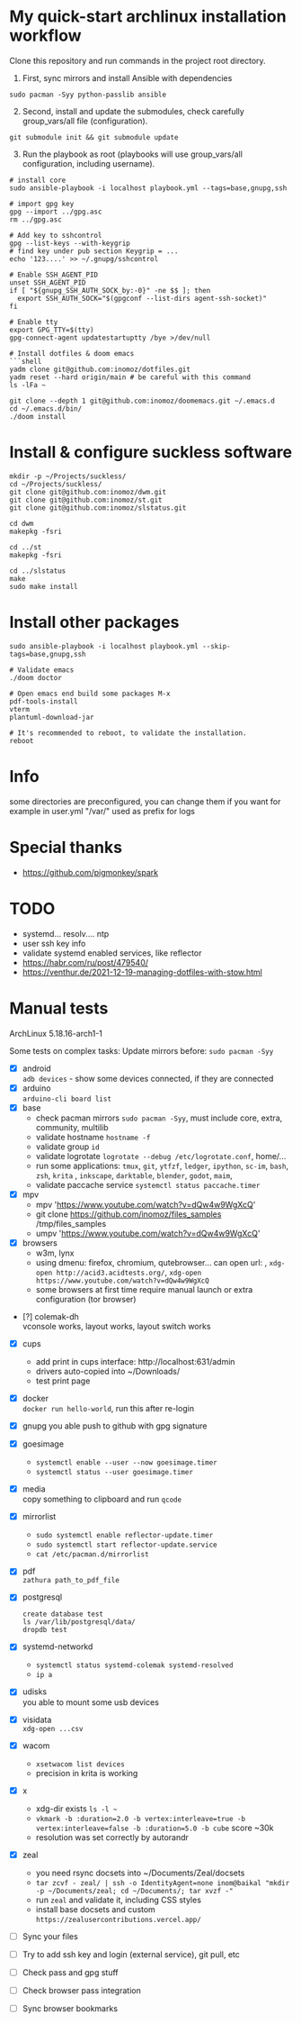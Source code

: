 # My quick-start archlinux installation workflow

Clone this repository and run commands in the project root directory.

1. First, sync mirrors and install Ansible with dependencies

```shell
sudo pacman -Syy python-passlib ansible
```

2. Second, install and update the submodules, check carefully group_vars/all file (configuration).

```shell
git submodule init && git submodule update
```

3. Run the playbook as root (playbooks will use group_vars/all configuration, including username).

```shell
# install core
sudo ansible-playbook -i localhost playbook.yml --tags=base,gnupg,ssh

# import gpg key
gpg --import ../gpg.asc
rm ../gpg.asc

# Add key to sshcontrol
gpg --list-keys --with-keygrip
# find key under pub section Keygrip = ...
echo '123....' >> ~/.gnupg/sshcontrol

# Enable SSH_AGENT_PID
unset SSH_AGENT_PID
if [ "${gnupg_SSH_AUTH_SOCK_by:-0}" -ne $$ ]; then
  export SSH_AUTH_SOCK="$(gpgconf --list-dirs agent-ssh-socket)"
fi

# Enable tty
export GPG_TTY=$(tty)
gpg-connect-agent updatestartuptty /bye >/dev/null

# Install dotfiles & doom emacs
```shell
yadm clone git@github.com:inomoz/dotfiles.git
yadm reset --hard origin/main # be careful with this command
ls -lFa ~

git clone --depth 1 git@github.com:inomoz/doomemacs.git ~/.emacs.d
cd ~/.emacs.d/bin/
./doom install
```

# Install & configure suckless software
```shell
mkdir -p ~/Projects/suckless/
cd ~/Projects/suckless/
git clone git@github.com:inomoz/dwm.git
git clone git@github.com:inomoz/st.git
git clone git@github.com:inomoz/slstatus.git

cd dwm
makepkg -fsri

cd ../st
makepkg -fsri

cd ../slstatus
make
sudo make install
```

# Install other packages
```shell
sudo ansible-playbook -i localhost playbook.yml --skip-tags=base,gnupg,ssh

# Validate emacs
./doom doctor

# Open emacs end build some packages M-x
pdf-tools-install
vterm
plantuml-download-jar

# It's recommended to reboot, to validate the installation.
reboot
```

# Info

some directories are preconfigured, you can change them if you want
for example in user.yml "/var/" used as prefix for logs

# Special thanks

- https://github.com/pigmonkey/spark

# TODO
- systemd... resolv.... ntp
- user ssh key info
- validate systemd enabled services, like reflector
- https://habr.com/ru/post/479540/
- https://venthur.de/2021-12-19-managing-dotfiles-with-stow.html

# Manual tests

ArchLinux 5.18.16-arch1-1

Some tests on complex tasks:
  Update mirrors before: `sudo pacman -Syy`

- [x] android  
  `adb devices` - show some devices connected, if they are connected
- [x] arduino  
  `arduino-cli board list`
- [x] base  
  - check pacman mirrors `sudo pacman -Syy`, must include core, extra, community, multilib
  - validate hostname `hostname -f`
  - validate group `id`
  - validate logrotate `logrotate --debug /etc/logrotate.conf`, home/...
  - run some applications: `tmux`, `git`, `ytfzf`, `ledger`, `ipython`, `sc-im`,  `bash`, `zsh`,  `krita`
    , `inkscape`, `darktable`, `blender`, `godot`, `maim`,
  - validate paccache service `systemctl status paccache.timer`
- [x] mpv
  - mpv 'https://www.youtube.com/watch?v=dQw4w9WgXcQ'
  - git clone https://github.com/inomoz/files_samples /tmp/files_samples
  - umpv 'https://www.youtube.com/watch?v=dQw4w9WgXcQ'
- [x] browsers
  - w3m, lynx
  - using dmenu: firefox, chromium, qutebrowser... can open url:
    , `xdg-open http://acid3.acidtests.org/`, `xdg-open https://www.youtube.com/watch?v=dQw4w9WgXcQ`
  - some browsers at first time require manual launch or extra configuration (tor browser)
- [?] colemak-dh  
  vconsole works, layout works, layout switch works
- [x] cups  
  - add print in cups interface: http://localhost:631/admin
  - drivers auto-copied into ~/Downloads/
  - test print page
- [x] docker  
  `docker run hello-world`, run this after re-login
- [x] gnupg
  you able push to github with gpg signature
- [x] goesimage  
  - `systemctl enable --user --now goesimage.timer`
  - `systemctl status --user goesimage.timer`
- [x] media  
  copy something to clipboard and run `qcode`
- [x] mirrorlist  
  - `sudo systemctl enable reflector-update.timer`
  - `sudo systemctl start reflector-update.service`
  - `cat /etc/pacman.d/mirrorlist`
- [x] pdf  
  `zathura path_to_pdf_file`
- [x] postgresql  
  ```shell 
  create database test
  ls /var/lib/postgresql/data/
  dropdb test
  ```
- [x] systemd-networkd  
    - `systemctl status systemd-colemak systemd-resolved`
    - `ip a`
- [x] udisks  
  you able to mount some usb devices
- [x] visidata  
  `xdg-open ...csv`
- [x] wacom    
  - `xsetwacom list devices`
  - precision in krita is working 
- [x] x  
  - xdg-dir exists `ls -l ~`
  - `vkmark -b :duration=2.0 -b vertex:interleave=true -b vertex:interleave=false -b :duration=5.0 -b cube` score ~30k
  - resolution was set correctly by autorandr
- [x] zeal
  - you need rsync docsets into ~/Documents/Zeal/docsets 
  -  `tar zcvf - zeal/ | ssh -o IdentityAgent=none inom@baikal "mkdir -p ~/Documents/zeal; cd ~/Documents/; tar xvzf -"`
  - run `zeal` and validate it, including CSS styles
  - install base docsets and custom `https://zealusercontributions.vercel.app/`

- [ ] Sync your files
- [ ] Try to add ssh key and login (external service), git pull, etc
- [ ] Check pass and gpg stuff
- [ ] Check browser pass integration
- [ ] Sync browser bookmarks
